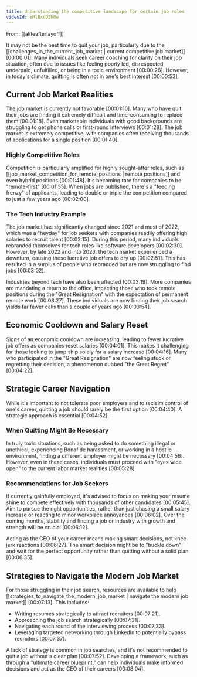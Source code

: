 ```yaml
---
title: Understanding the competitive landscape for certain job roles
videoId: eMlBxdDZKMw
---
```


From: [[alifeafterlayoff]] <br/> 

It may not be the best time to quit your job, particularly due to the [[challenges_in_the_current_job_market | current competitive job market]] <a class="yt-timestamp" data-t="00:00:01">[00:00:01]</a>. Many individuals seek career coaching for clarity on their job situation, often due to issues like feeling poorly led, disrespected, underpaid, unfulfilled, or being in a toxic environment <a class="yt-timestamp" data-t="00:00:26">[00:00:26]</a>. However, in today's climate, quitting is often not in one's best interest <a class="yt-timestamp" data-t="00:00:53">[00:00:53]</a>.

## Current Job Market Realities
The job market is currently not favorable <a class="yt-timestamp" data-t="00:01:10">[00:01:10]</a>. Many who have quit their jobs are finding it extremely difficult and time-consuming to replace them <a class="yt-timestamp" data-t="00:01:18">[00:01:18]</a>. Even marketable individuals with good backgrounds are struggling to get phone calls or first-round interviews <a class="yt-timestamp" data-t="00:01:28">[00:01:28]</a>. The job market is extremely competitive, with companies often receiving thousands of applications for a single position <a class="yt-timestamp" data-t="00:01:40">[00:01:40]</a>.

### Highly Competitive Roles
Competition is particularly amplified for highly sought-after roles, such as [[job_market_competition_for_remote_positions | remote positions]] and even hybrid positions <a class="yt-timestamp" data-t="00:01:48">[00:01:48]</a>. It's becoming rare for companies to be "remote-first" <a class="yt-timestamp" data-t="00:01:55">[00:01:55]</a>. When jobs are published, there's a "feeding frenzy" of applicants, leading to double or triple the competition compared to just a few years ago <a class="yt-timestamp" data-t="00:02:00">[00:02:00]</a>.

### The Tech Industry Example
The job market has significantly changed since 2021 and most of 2022, which was a "heyday" for job seekers with companies readily offering high salaries to recruit talent <a class="yt-timestamp" data-t="00:02:15">[00:02:15]</a>. During this period, many individuals rebranded themselves for tech roles like software developers <a class="yt-timestamp" data-t="00:02:30">[00:02:30]</a>. However, by late 2022 and into 2023, the tech market experienced a downturn, causing these lucrative job offers to dry up <a class="yt-timestamp" data-t="00:02:51">[00:02:51]</a>. This has resulted in a surplus of people who rebranded but are now struggling to find jobs <a class="yt-timestamp" data-t="00:03:02">[00:03:02]</a>.

Industries beyond tech have also been affected <a class="yt-timestamp" data-t="00:03:19">[00:03:19]</a>. More companies are mandating a return to the office, impacting those who took remote positions during the "Great Resignation" with the expectation of permanent remote work <a class="yt-timestamp" data-t="00:03:27">[00:03:27]</a>. These individuals are now finding their job search yields far fewer calls than a couple of years ago <a class="yt-timestamp" data-t="00:03:54">[00:03:54]</a>.

## Economic Cooldown and Salary Reset
Signs of an economic cooldown are increasing, leading to fewer lucrative job offers as companies reset salaries <a class="yt-timestamp" data-t="00:04:01">[00:04:01]</a>. This makes it challenging for those looking to jump ship solely for a salary increase <a class="yt-timestamp" data-t="00:04:16">[00:04:16]</a>. Many who participated in the "Great Resignation" are now feeling stuck or regretting their decision, a phenomenon dubbed "the Great Regret" <a class="yt-timestamp" data-t="00:04:22">[00:04:22]</a>.

## Strategic Career Navigation
While it's important to not tolerate poor employers and to reclaim control of one's career, quitting a job should rarely be the first option <a class="yt-timestamp" data-t="00:04:40">[00:04:40]</a>. A strategic approach is essential <a class="yt-timestamp" data-t="00:04:52">[00:04:52]</a>.

### When Quitting Might Be Necessary
In truly toxic situations, such as being asked to do something illegal or unethical, experiencing Bonafide harassment, or working in a hostile environment, finding a different employer might be necessary <a class="yt-timestamp" data-t="00:04:56">[00:04:56]</a>. However, even in these cases, individuals must proceed with "eyes wide open" to the current labor market realities <a class="yt-timestamp" data-t="00:05:28">[00:05:28]</a>.

### Recommendations for Job Seekers
If currently gainfully employed, it's advised to focus on making your resume shine to compete effectively with thousands of other candidates <a class="yt-timestamp" data-t="00:05:45">[00:05:45]</a>. Aim to pursue the right opportunities, rather than just chasing a small salary increase or reacting to minor workplace annoyances <a class="yt-timestamp" data-t="00:06:02">[00:06:02]</a>. Over the coming months, stability and finding a job or industry with growth and strength will be crucial <a class="yt-timestamp" data-t="00:06:12">[00:06:12]</a>.

Acting as the CEO of your career means making smart decisions, not knee-jerk reactions <a class="yt-timestamp" data-t="00:06:27">[00:06:27]</a>. The smart decision might be to "buckle down" and wait for the perfect opportunity rather than quitting without a solid plan <a class="yt-timestamp" data-t="00:06:35">[00:06:35]</a>.

## Strategies to Navigate the Modern Job Market
For those struggling in their job search, resources are available to help [[strategies_to_navigate_the_modern_job_market | navigate the modern job market]] <a class="yt-timestamp" data-t="00:07:13">[00:07:13]</a>. This includes:
*   Writing resumes strategically to attract recruiters <a class="yt-timestamp" data-t="00:07:21">[00:07:21]</a>.
*   Approaching the job search strategically <a class="yt-timestamp" data-t="00:07:31">[00:07:31]</a>.
*   Navigating each round of the interviewing process <a class="yt-timestamp" data-t="00:07:33">[00:07:33]</a>.
*   Leveraging targeted networking through LinkedIn to potentially bypass recruiters <a class="yt-timestamp" data-t="00:07:37">[00:07:37]</a>.

A lack of strategy is common in job searches, and it's not recommended to quit a job without a clear plan <a class="yt-timestamp" data-t="00:07:52">[00:07:52]</a>. Developing a framework, such as through a "ultimate career blueprint," can help individuals make informed decisions and act as the CEO of their careers <a class="yt-timestamp" data-t="00:08:04">[00:08:04]</a>.